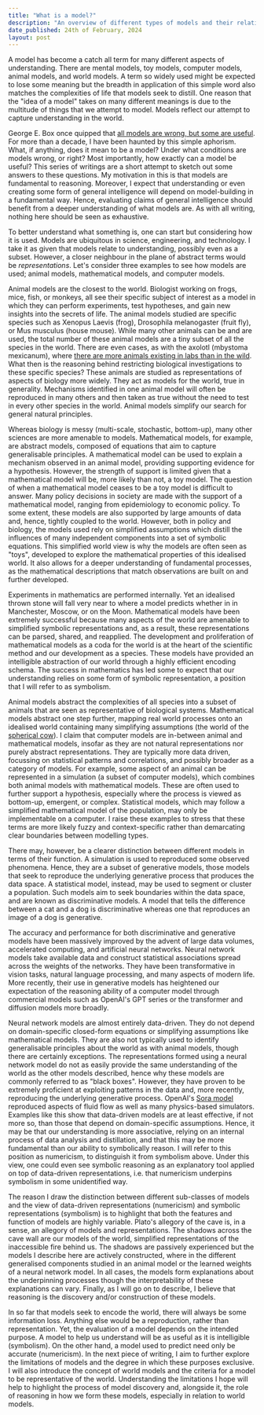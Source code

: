 ```yaml
---
title: "What is a model?"
description: "An overview of different types of models and their relation to our understanding of the world. The first in a series of writings to try to better understanding the role of models and representations in our understanding."
date_published: 24th of February, 2024
layout: post
---
```


A model has become a catch all term for many different aspects of understanding. There are mental models, toy models, computer models, animal models, and world models. A term so widely used might be expected to lose some meaning but the breadth in application of this simple word also matches the complexities of life that models seek to distill. One reason that the "idea of a model" takes on many different meanings is due to the multitude of things that we attempt to model. Models reflect our attempt to capture understanding in the world. 

George E. Box once quipped that [all models are wrong, but some are useful](https://en.wikipedia.org/wiki/All_models_are_wrong). For more than a decade, I have been haunted by this simple aphorism. What, if anything, does it mean to be a model? Under what conditions are models wrong, or right? Most importantly, how exactly can a model be useful? This series of writings are a short attempt to sketch out some answers to these questions. My motivation in this is that models are fundamental to reasoning. Moreover, I expect that understanding or even creating some form of general intelligence will depend on model-building in a fundamental way. Hence, evaluating claims of general intelligence should benefit from a deeper understanding of what models are. As with all writing, nothing here should be seen as exhaustive. 

To better understand what something is, one can start but considering how it is used. Models are ubiquitous in science, engineering, and technology. I take it as given that models relate to understanding, possibly even as a subset. However, a closer neighbour in the plane of abstract terms would be *representations*. Let's consider three examples to see how models are used; animal models, mathematical models, and computer models. 

Animal models are the closest to the world. Biologist working on frogs, mice, fish, or monkeys, all see their specific subject of interest as a model in which they can perform experiments, test hypotheses, and gain new insights into the secrets of life. The animal models studied are specific species such as Xenopus Laevis (frog), Drosophila melanogaster (fruit fly), or Mus musculus (house mouse). While many other animals can be and are used, the total number of these animal models are a tiny subset of all the species in the world. There are even cases, as with the axolotl (mbystoma mexicanum), where [there are more animals existing in labs than in the wild](https://www.scientificamerican.com/article/biologys-beloved-amphibian-the-axolotl-is-racing-toward-extinction1/). What then is the reasoning behind restricting biological investigations to these specific species? These animals are studied as representations of aspects of biology more widely. They act as models for the world, true in generality. Mechanisms identified in one animal model will often be reproduced in many others and then taken as true without the need to test in every other species in the world. Animal models simplify our search for general natural principles.

Whereas biology is messy (multi-scale, stochastic, bottom-up), many other sciences are more amenable to models. Mathematical models, for example, are abstract models, composed of equations that aim to capture generalisable principles. A mathematical model can be used to explain a mechanism observed in an animal model, providing supporting evidence for a hypothesis. However, the strength of support is limited given that a mathematical model will be, more likely than not, a toy model. The question of when a mathematical model ceases to be a toy model is difficult to answer. Many policy decisions in society are made with the support of a mathematical model, ranging from epidemiology to economic policy. To some extent, these models are also supported by large amounts of data and, hence, tightly coupled to the world. However, both in policy and biology, the models used rely on simplified assumptions which distill the influences of many independent components into a set of symbolic equations. This simplified world view is why the models are often seen as "toys", developed to explore the mathematical properties of this idealised world. It also allows for a deeper understanding of fundamental processes, as the mathematical descriptions that match observations are built on and further developed.

Experiments in mathematics are performed internally. Yet an idealised thrown stone will fall very near to where a model predicts whether in in Manchester, Moscow, or on the Moon. Mathematical models have been extremely successful because many aspects of the world are amenable to simplified symbolic representations and, as a result, these representations can be parsed, shared, and reapplied. The development and proliferation of mathematical models as a coda for the world is at the heart of the scientific method and our development as a species. These models have provided an intelligible abstraction of our world through a highly efficient encoding schema. The success in mathematics has led some to expect that our understanding relies on some form of symbolic representation, a position that I will refer to as symbolism. 

Animal models abstract the complexities of all species into a subset of animals that are seen as representative of biological systems. Mathematical models abstract one step further, mapping real world processes onto an idealised world containing many simplifying assumptions (the world of the [spherical cow](https://en.wikipedia.org/wiki/Spherical_cow)). I claim that computer models are in-between animal and mathematical models, insofar as they are not natural representations nor purely abstract representations. They are typically more data driven, focussing on statistical patterns and correlations, and possibly broader as a category of models. For example, some aspect of an animal can be represented in a simulation (a subset of computer models), which combines both animal models with mathematical models. These are often used to further support a hypothesis, especially where the process is viewed as bottom-up, emergent, or complex. Statistical models, which may follow a simplified mathematical model of the population, may only be implementable on a computer. I raise these examples to stress that these terms are more likely fuzzy and context-specific rather than demarcating clear boundaries between modelling types. 

There may, however, be a clearer distinction between different models in terms of their function. A simulation is used to reproduced some observed phenomena. Hence, they are a subset of generative models, those models that seek to reproduce the underlying generative process that produces the data space. A statistical model, instead, may be used to segment or cluster a population. Such models aim to seek boundaries within the data space, and are known as discriminative models. A model that tells the difference between a cat and a dog is discriminative whereas one that reproduces an image of a dog is generative. 

The accuracy and performance for both discriminative and generative models have been massively improved by the advent of large data volumes, accelerated computing, and artificial neural networks. Neural network models take available data and construct statistical associations spread across the weights of the networks. They have been transformative in vision tasks, natural language processing, and many aspects of modern life. More recently, their use in generative models has heightened our expectation of the reasoning ability of a computer model through commercial models such as OpenAI's GPT series or the transformer and diffusion models more broadly. 

Neural network models are almost entirely data-driven. They do not depend on domain-specific closed-form equations or simplifying assumptions like mathematical models. They are also not typically used to identify generalisable principles about the world as with animal models, though there are certainly exceptions. The representations formed using a neural network model do not as easily provide the same understanding of the world as the other models described, hence why these models are commonly referred to as "black boxes". However, they have proven to be extremely proficient at exploiting patterns in the data and, more recently, reproducing the underlying generative process. OpenAI's [Sora model](https://openai.com/research/video-generation-models-as-world-simulators) reproduced aspects of fluid flow as well as many physics-based simulators. Examples like this show that data-driven models are at least effective, if not more so, than those that depend on domain-specific assumptions. Hence, it may be that our understanding is more associative, relying on an internal process of data analysis and distillation, and that this may be more fundamental than our ability to symbolically reason. I will refer to this position as numericism, to distinguish it from symbolism above. Under this view, one could even see symbolic reasoning as an explanatory tool applied on top of data-driven representations, i.e. that numericism underpins symbolism in some unidentified way. 

The reason I draw the distinction between different sub-classes of models and the view of data-driven representations (numericism) and symbolic representations (symbolism) is to highlight that both the features and function of models are highly variable. Plato's allegory of the cave is, in a sense, an allegory of models and representations. The shadows across the cave wall are our models of the world, simplified representations of the inaccessible fire behind us. The shadows are passively experienced but the models I describe here are actively constructed, where in the different generalised components studied in an animal model or the learned weights of a neural network model. In all cases, the models form explanations about the underpinning processes though the interpretability of these explanations can vary. Finally, as I will go on to describe, I believe that reasoning is the discovery and/or construction of these models. 

In so far that models seek to encode the world, there will always be some information loss. Anything else would be a reproduction, rather than representation. Yet, the evaluation of a model depends on the intended purpose. A model to help us understand will be as useful as it is intelligible (symbolism). On the other hand, a model used to predict need only be accurate (numericism). In the next piece of writing, I aim to further explore the limitations of models and the degree in which these purposes exclusive. I will also introduce the concept of world models and the criteria for a model to be representative of the world. Understanding the limitations I hope will help to highlight the process of model discovery and, alongside it, the role of reasoning in how we form these models, especially in relation to world models. 

